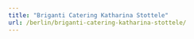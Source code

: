 ```yaml
---
title: "Briganti Catering Katharina Stottele"
url: /berlin/briganti-catering-katharina-stottele/
---
```

